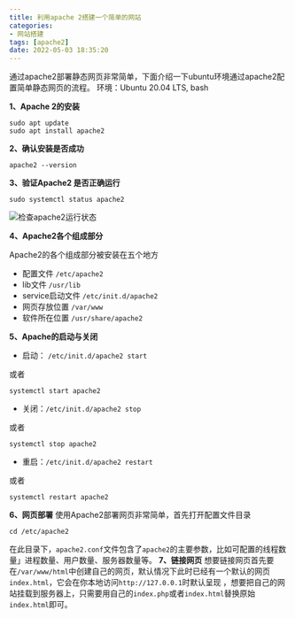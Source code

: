 ```yaml
---
title: 利用apache 2搭建一个简单的网站
categories:
- 网站搭建
tags: [apache2]
date: 2022-05-03 18:35:20
---
```

通过apache2部署静态网页非常简单，下面介绍一下ubuntu环境通过apache2配置简单静态网页的流程。
环境：Ubuntu 20.04 LTS, bash
<!-- more -->
**1、Apache 2的安装**

	sudo apt update
	sudo apt install apache2
**2、确认安装是否成功**

	apache2 --version
**3、验证Apache2 是否正确运行**

	sudo systemctl status apache2
![检查apache2运行状态](/img/apache2-check-status.png)

**4、Apache2各个组成部分**

Apache2的各个组成部分被安装在五个地方

-  配置文件 `/etc/apache2`
- lib文件 `/usr/lib`
- service启动文件 `/etc/init.d/apache2`
- 网页存放位置 `/var/www`
- 软件所在位置 `/usr/share/apache2`

**5、Apache的启动与关闭**

- 启动： `/etc/init.d/apache2 start ` 
	
或者 

	systemctl start apache2
	
- 关闭：`/etc/init.d/apache2 stop `

或者
	
	systemctl stop apache2

- 重启：`/etc/init.d/apache2 restart` 

 或者  
 
 	systemctl restart apache2
**6、网页部署**
使用Apache2部署网页非常简单，首先打开配置文件目录

	cd /etc/apache2
在此目录下，`apache2.conf`文件包含了`apache2`的主要参数，比如可配置的线程数量」进程数量、用户数量、服务器数量等。
**7、链接网页**
想要链接网页首先要在`/var/www/html`中创建自己的网页，默认情况下此时已经有一个默认的网页`index.html`，它会在你本地访问`http://127.0.0.1`时默认呈现
，想要把自己的网站挂载到服务器上，只需要用自己的`index.php`或者`index.html`替换原始`index.html`即可。

